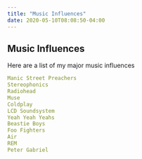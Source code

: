 ```yaml
---
title: "Music Influences"
date: 2020-05-10T08:08:50-04:00
---
```


## Music Influences

Here are a list of my major music influences

```yaml
Manic Street Preachers
Stereophonics
Radiohead
Muse
Coldplay
LCD Soundsystem
Yeah Yeah Yeahs
Beastie Boys
Foo Fighters
Air
REM
Peter Gabriel
```